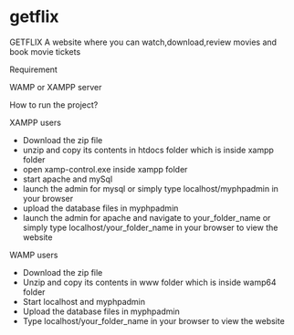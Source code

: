 # getflix
GETFLIX
A website where you can watch,download,review movies and book movie tickets

Requirement


WAMP or XAMPP server

How to run the project?


XAMPP users


* Download the zip file
* unzip and copy its contents in htdocs folder which is inside xampp folder
* open xamp-control.exe inside xampp folder
* start apache and mySql
* launch the admin for mysql or simply type localhost/myphpadmin in your browser
* upload the database files in myphpadmin
* launch the admin for apache and navigate to your_folder_name or simply type localhost/your_folder_name in your browser to view the website

WAMP users

* Download the zip file
* Unzip and copy its contents in www folder which is inside wamp64 folder
* Start localhost and myphpadmin
* Upload the database files in myphpadmin
* Type localhost/your_folder_name in your browser to view the website
